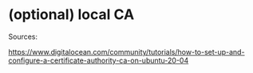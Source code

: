 # (optional) local CA

Sources:

https://www.digitalocean.com/community/tutorials/how-to-set-up-and-configure-a-certificate-authority-ca-on-ubuntu-20-04
